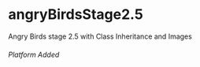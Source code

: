 # angryBirdsStage2.5
Angry Birds stage 2.5 with Class Inheritance and Images
<h6>Platform Added</h6>